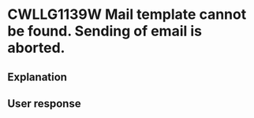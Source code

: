 # CWLLG1139W Mail template cannot be found. Sending of email is aborted.

## Explanation

## User response